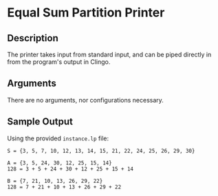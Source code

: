 # Equal Sum Partition Printer

## Description
The printer takes input from standard input, and can be piped directly in from the program's output in Clingo.

## Arguments
There are no arguments, nor configurations necessary.

## Sample Output
Using the provided `instance.lp` file:

```
S = {3, 5, 7, 10, 12, 13, 14, 15, 21, 22, 24, 25, 26, 29, 30}

A = {3, 5, 24, 30, 12, 25, 15, 14}
128 = 3 + 5 + 24 + 30 + 12 + 25 + 15 + 14

B = {7, 21, 10, 13, 26, 29, 22}
128 = 7 + 21 + 10 + 13 + 26 + 29 + 22
```
